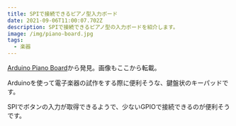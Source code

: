 ```yaml
---
title: SPIで接続できるピアノ型入力ボード
date: 2021-09-06T11:00:07.702Z
description: SPIで接続できるピアノ型の入力ボードを紹介します。
image: /img/piano-board.jpg
tags:
  - 楽器
---
```

[Arduino Piano Board](https://www.tindie.com/products/cheerful/arduino-piano-board-2/)から発見。画像もここから転載。

Arduinoを使って電子楽器の試作をする際に便利そうな、鍵盤状のキーパッドです。

SPIでボタンの入力が取得できるようで、少ないGPIOで接続できるのが便利そうです。
